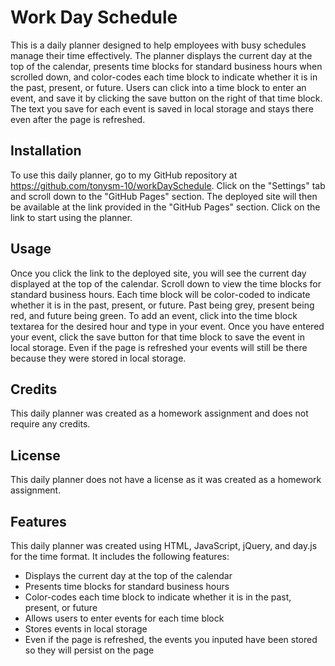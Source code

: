 # Work Day Schedule
 
This is a daily planner designed to help employees with busy schedules manage their time effectively. The planner displays the current day at the top of the calendar, presents time blocks for standard business hours when scrolled down, and color-codes each time block to indicate whether it is in the past, present, or future. Users can click into a time block to enter an event, and save it by clicking the save button on the right of that time block. The text you save for each event is saved in local storage and stays there even after the page is refreshed.

## Installation 
To use this daily planner, go to my GitHub repository at https://github.com/tonysm-10/workDaySchedule. Click on the "Settings" tab and scroll down to the "GitHub Pages" section. The deployed site will then be available at the link provided in the "GitHub Pages" section. Click on the link to start using the planner.

## Usage 
Once you click the link to the deployed site, you will see the current day displayed at the top of the calendar. Scroll down to view the time blocks for standard business hours. Each time block will be color-coded to indicate whether it is in the past, present, or future. Past being grey, present being red, and future being green. To add an event, click into the time block textarea for the desired hour and type in your event. Once you have entered your event, click the save button for that time block to save the event in local storage. Even if the page is refreshed your events will still be there because they were stored in local storage.

## Credits 
This daily planner was created as a homework assignment and does not require any credits.

## License 
This daily planner does not have a license as it was created as a homework assignment.

## Features 
This daily planner was created using HTML, JavaScript, jQuery, and day.js for the time format. It includes the following features:

- Displays the current day at the top of the calendar
- Presents time blocks for standard business hours
- Color-codes each time block to indicate whether it is in the past, present, or future
- Allows users to enter events for each time block
- Stores events in local storage
- Even if the page is refreshed, the events you inputed have been stored so they will persist on the page


